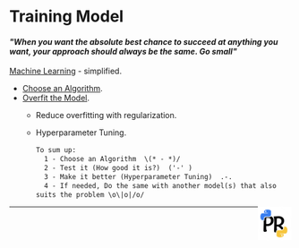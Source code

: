 # Training Model
#### _"When you want the absolute best chance to succeed at anything you want, your approach should always be the same. Go small"_

[Machine Learning](https://github.com/pauloreis-ds/Paulo-Reis-Data-Science/tree/master/3%20-%20Data%20Analysis%20(Machine%20Learning)) - simplified.

- [Choose an Algorithm](https://github.com/pauloreis-ds/Machine-Learning-ROADMAP/blob/master/6%20-%20Training%20Model/Choosing%20an%20algorithm.md).
- [Overfit the Model](https://github.com/pauloreis-ds/Machine-Learning-ROADMAP/blob/master/6%20-%20Training%20Model/Overfit%20the%20Model.md).
    - Reduce overfitting with regularization.
    - Hyperparameter Tuning.     
        
        
        
          To sum up: 
            1 - Choose an Algorithm  \(* - *)/
            2 - Test it (How good it is?)  ('-' )
            3 - Make it better (Hyperparameter Tuning)  .-.
            4 - If needed, Do the same with another model(s) that also suits the problem \o\|o|/o/




[<img align="right" width="60" height="60" src="https://github.com/pauloreis-ds/Paulo-Reis-Data-Science/blob/master/Paulo%20Reis/Pauloreis01.png">](https://github.com/pauloreis-ds)

---
